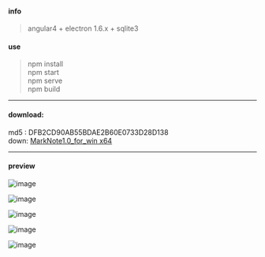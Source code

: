 #### info ####  
> angular4 + electron 1.6.x + sqlite3  
#### use ####  
> npm install  
> npm start  
> npm serve  
> npm build  

---

#### download: ####    
md5 : DFB2CD90AB55BDAE2B60E0733D28D138  
down: [MarkNote1.0_for_win x64][1]

[1]:http://down.wunao.net/MarkNote1.0.zip  

---  

#### preview ####
![image](http://down.wunao.net/1.jpg)  

![image](http://down.wunao.net/2.jpg) 
 
![image](http://down.wunao.net/3.jpg)  

![image](http://down.wunao.net/4.jpg)  

![image](http://down.wunao.net/5.jpg)
